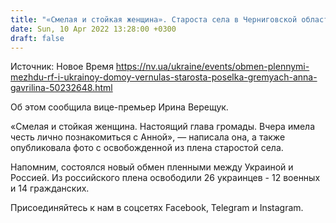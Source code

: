 ```yaml
---
title: "«Смелая и стойкая женщина». Староста села в Черниговской области вернулась домой после обмена пленными"
date: Sun, 10 Apr 2022 13:28:00 +0300
draft: false
---
```

Источник: Новое Время https://nv.ua/ukraine/events/obmen-plennymi-mezhdu-rf-i-ukrainoy-domoy-vernulas-starosta-poselka-gremyach-anna-gavrilina-50232648.html


Об этом сообщила вице-премьер Ирина Верещук.

 «Смелая и стойкая женщина. Настоящий глава громады. Вчера имела честь лично познакомиться с Анной», — написала она, а также опубликовала фото с освобожденной из плена старостой села.

Напомним, состоялся новый обмен пленными между Украиной и Россией. Из российского плена освободили 26 украинцев - 12 военных и 14 гражданских.

Присоединяйтесь к нам в соцсетях Facebook, Telegram и Instagram.
